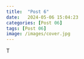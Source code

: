 ```yaml
---
title:  "Post 6"
date:   2024-05-06 15:04:23
categories: [Post 06]
tags: [Post 06]
image: /images/cover.jpg
---
```


T